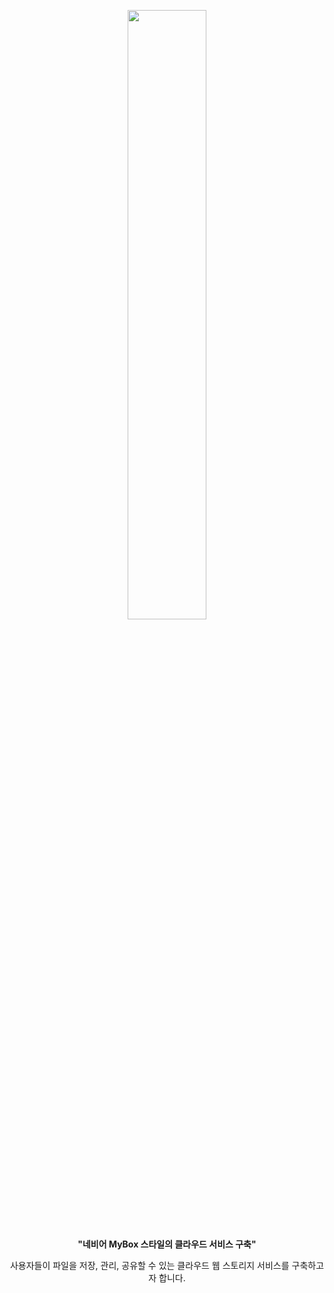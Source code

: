 <p align="center"><img src="https://github.com/jaeyeonme/numble-mybox-server/blob/main/image.png?raw=true" width="50%"></p>

<div align = "center" > 
  <b> "네비어 MyBox 스타일의 클라우드 서비스 구축" </b>
  <p/>
  <p> 사용자들이 파일을 저장, 관리, 공유할 수 있는 클라우드 웹 스토리지 서비스를 구축하고자 합니다. </p>
</div>

<br>
<br>
